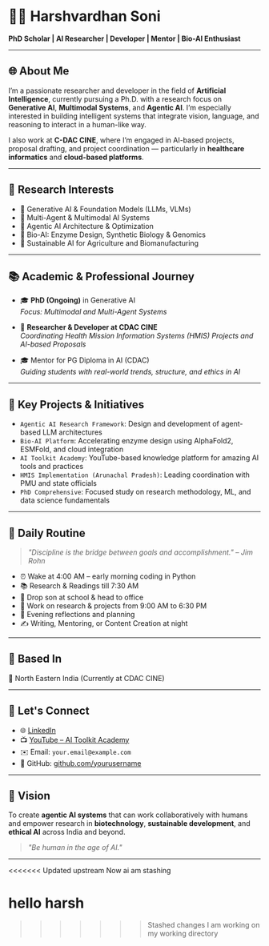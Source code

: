 # 👨‍💻 Harshvardhan Soni

**PhD Scholar | AI Researcher | Developer | Mentor | Bio-AI Enthusiast**

---

## 🌐 About Me

I’m a passionate researcher and developer in the field of **Artificial Intelligence**, currently pursuing a Ph.D. with a research focus on **Generative AI**, **Multimodal Systems**, and **Agentic AI**. I’m especially interested in building intelligent systems that integrate vision, language, and reasoning to interact in a human-like way.

I also work at **C-DAC CINE**, where I’m engaged in AI-based projects, proposal drafting, and project coordination — particularly in **healthcare informatics** and **cloud-based platforms**.

---

## 🎯 Research Interests

- 🤖 Generative AI & Foundation Models (LLMs, VLMs)
- 🔗 Multi-Agent & Multimodal AI Systems
- 🧠 Agentic AI Architecture & Optimization
- 🧬 Bio-AI: Enzyme Design, Synthetic Biology & Genomics
- 🌱 Sustainable AI for Agriculture and Biomanufacturing

---

## 📚 Academic & Professional Journey

- 🎓 **PhD (Ongoing)** in Generative AI  
  _Focus: Multimodal and Multi-Agent Systems_

- 🏢 **Researcher & Developer at CDAC CINE**  
  _Coordinating Health Mission Information Systems (HMIS) Projects and AI-based Proposals_

- 🎓 Mentor for PG Diploma in AI (CDAC)  
  _Guiding students with real-world trends, structure, and ethics in AI_

---

## 🧪 Key Projects & Initiatives

- `Agentic AI Research Framework`: Design and development of agent-based LLM architectures
- `Bio-AI Platform`: Accelerating enzyme design using AlphaFold2, ESMFold, and cloud integration
- `AI Toolkit Academy`: YouTube-based knowledge platform for amazing AI tools and practices
- `HMIS Implementation (Arunachal Pradesh)`: Leading coordination with PMU and state officials
- `PhD Comprehensive`: Focused study on research methodology, ML, and data science fundamentals

---

## 📅 Daily Routine

> _"Discipline is the bridge between goals and accomplishment." – Jim Rohn_

- ⏰ Wake at 4:00 AM – early morning coding in Python
- 📚 Research & Readings till 7:30 AM
- 🚸 Drop son at school & head to office
- 🏢 Work on research & projects from 9:00 AM to 6:30 PM
- 🧘 Evening reflections and planning
- ✍️ Writing, Mentoring, or Content Creation at night

---

## 📍 Based In

📌 North Eastern India (Currently at CDAC CINE)

---

## 🔗 Let's Connect

- 🌐 [LinkedIn](https://www.linkedin.com/in/harshvardhansoni)
- 📺 [YouTube – AI Toolkit Academy](https://youtube.com/@AIToolkitAcademy)
- ✉️ Email: `your.email@example.com`
- 📁 GitHub: [github.com/yourusername](https://github.com/yourusername)

---

## 🧭 Vision

To create **agentic AI systems** that can work collaboratively with humans and empower research in **biotechnology**, **sustainable development**, and **ethical AI** across India and beyond.

> _"Be human in the age of AI."_

---
<<<<<<< Updated upstream
Now ai am stashing

hello harsh
=======
>>>>>>> Stashed changes
I am working on my working directory